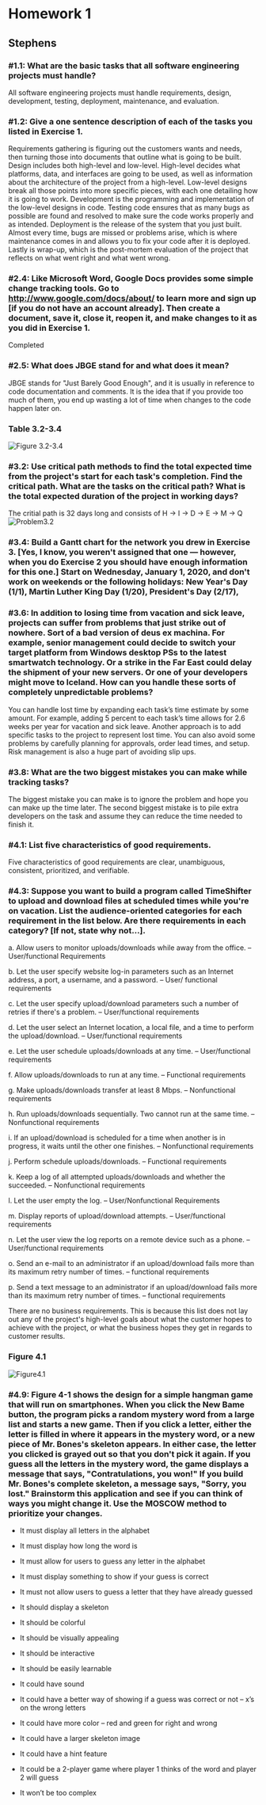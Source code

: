 # Homework 1
## Stephens
### #1.1: What are the basic tasks that all software engineering projects must handle?
All software engineering projects must handle requirements, design, development, testing, deployment, maintenance, and evaluation.

### #1.2: Give a one sentence description of each of the tasks you listed in Exercise 1.
Requirements gathering is figuring out the customers wants and needs, then turning those into documents that outline what is going to be built. Design includes both high-level and low-level. High-level decides what platforms, data, and interfaces are going to be used, as well as information about the architecture of the project from a high-level. Low-level designs break all those points into more specific pieces, with each one detailing how it is going to work. Development is the programming and implementation of the low-level designs in code. Testing code ensures that as many bugs as possible are found and resolved to make sure the code works properly and as intended. Deployment is the release of the system that you just built. Almost every time, bugs are missed or problems arise, which is where maintenance comes in and allows you to fix your code after it is deployed. Lastly is wrap-up, which is the post-mortem evaluation of the project that reflects on what went right and what went wrong.

### #2.4: Like Microsoft Word, Google Docs provides some simple change tracking tools. Go to http://www.google.com/docs/about/ to learn more and sign up [if you do not have an account already]. Then create a document, save it, close it, reopen it, and make changes to it as you did in Exercise 1.
Completed

### #2.5: What does JBGE stand for and what does it mean?
JBGE stands for "Just Barely Good Enough", and it is usually in reference to code documentation and comments. It is the idea that if you provide too much of them, you end up wasting a lot of time when changes to the code happen later on.

### Table 3.2-3.4
![Figure 3.2-3.4](https://user-images.githubusercontent.com/21330088/73501169-c301cb80-4379-11ea-8d70-64743f6d394b.png)

### #3.2: Use critical path methods to find the total expected time from the project's start for each task's completion. Find the critical path. What are the tasks on the critical path? What is the total expected duration of the project in working days?
The critial path is 32 days long and consists of H -> I -> D -> E -> M -> Q
![Problem3.2](https://user-images.githubusercontent.com/21330088/73501166-c2693500-4379-11ea-8795-5174af2a9a73.jpeg)

### #3.4: Build a Gantt chart for the network you drew in Exercise 3. [Yes, I know, you weren't assigned that one — however, when you do Exercise 2 you should have enough information for this one.] Start on Wednesday, January 1, 2020, and don't work on weekends or the following holidays: New Year's Day (1/1), Martin Luther King Day	(1/20), President's Day	(2/17),

### #3.6: In addition to losing time from vacation and sick leave, projects can suffer from problems that just strike out of nowhere. Sort of a bad version of deus ex machina. For example, senior management could decide to switch your target platform from Windows desktop PSs to the latest smartwatch technology. Or a strike in the Far East could delay the shipment of your new servers. Or one of your developers might move to Iceland. How can you handle these sorts of completely unpredictable problems?
You can handle lost time by expanding each task’s time estimate by some amount. For example, adding 5 percent to each task’s time allows for 2.6 weeks per year for vacation and sick leave. Another approach is to add specific tasks to the project to represent lost time. You can also avoid some problems by carefully planning for approvals, order lead times, and setup. Risk management is also a huge part of avoiding slip ups. 

### #3.8: What are the two biggest mistakes you can make while tracking tasks?
The biggest mistake you can make is to ignore the problem and hope you can make up the time later. The second biggest mistake is to pile extra developers on the task and assume they can reduce the time needed to finish it.

### #4.1: List five characteristics of good requirements.
Five characteristics of good requirements are clear, unambiguous, consistent, prioritized, and verifiable.

### #4.3: Suppose you want to build a program called TimeShifter to upload and download files at scheduled times while you're on vacation. List the audience-oriented categories for each requirement in the list below. Are there requirements in each category? [If not, state why not…].

a. Allow users to monitor uploads/downloads while away from the office. – User/functional Requirements 

b. Let the user specify website log-in parameters such as an Internet address, a port, a username, and a password. – User/ functional requirements 

c. Let the user specify upload/download parameters such a number of retries if there's a problem. – User/functional requirements 

d. Let the user select an Internet location, a local file, and a time to perform the upload/download. – User/functional requirements 

e. Let the user schedule uploads/downloads at any time. – User/functional requirements 

f. Allow uploads/downloads to run at any time. – Functional requirements 

g. Make uploads/downloads transfer at least 8 Mbps. – Nonfunctional requirements 

h. Run uploads/downloads sequentially. Two cannot run at the same time. – Nonfunctional requirements 

i. If an upload/download is scheduled for a time when another is in progress, it waits until the other one finishes. – Nonfunctional requirements 

j. Perform schedule uploads/downloads. – Functional requirements 

k. Keep a log of all attempted uploads/downloads and whether the succeeded. – Nonfunctional requirements 

l. Let the user empty the log. – User/Nonfunctional Requirements 

m. Display reports of upload/download attempts. – User/functional requirements 

n. Let the user view the log reports on a remote device such as a phone. – User/functional requirements 

o. Send an e-mail to an administrator if an upload/download fails more than its maximum retry number of times. – functional requirements 

p. Send a text message to an administrator if an upload/download fails more than its maximum retry number of times. – functional requirements 

There are no business requirements. This is because this list does not lay out any of the project's high-level goals about what the customer hopes to achieve with the project, or what the business hopes they get in regards to customer results. 


### Figure 4.1
![Figure4.1](https://user-images.githubusercontent.com/21330088/73501168-c2693500-4379-11ea-825c-65a2566ad4de.jpg)

### #4.9: Figure 4-1 shows the design for a simple hangman game that will run on smartphones. When you click the New Bame button, the program picks a random mystery word from a large list and starts a new game. Then if you click a letter, either the letter is filled in where it appears in the mystery word, or a new piece of Mr. Bones's skeleton appears. In either case, the letter you clicked is grayed out so that you don't pick it again. If you guess all the letters in the mystery word, the game displays a message that says, "Contratulations, you won!" If you build Mr. Bones's complete skeleton, a message says, "Sorry, you lost." Brainstorm this application and see if you can think of ways you might change it. Use the MOSCOW method to prioritize your changes.

-	It must display all letters in the alphabet 
-	It must display how long the word is 
-	It must allow for users to guess any letter in the alphabet 
-	It must display something to show if your guess is correct 
-	It must not allow users to guess a letter that they have already guessed 

-	It should display a skeleton 
-	It should be colorful 
-	It should be visually appealing 
-	It should be interactive 
-	It should be easily learnable 

-	It could have sound 
-	It could have a better way of showing if a guess was correct or not – x’s on the wrong letters 
-	It could have more color – red and green for right and wrong 
-	It could have a larger skeleton image 
-	It could have a hint feature 
-	It could be a 2-player game where player 1 thinks of the word and player 2 will guess 


-	It won’t be too complex 

